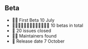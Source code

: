## Beta

* 👨‍💻 First Beta 10 July
* 👨‍👨‍👦‍👦👨‍👨‍👦‍👦👨‍👨‍👦‍👨‍👦 10 betas in total
* 🐛 20 issues closed
* 👷‍♂️ Maintainers found
* 🚀 Release date 7 October

